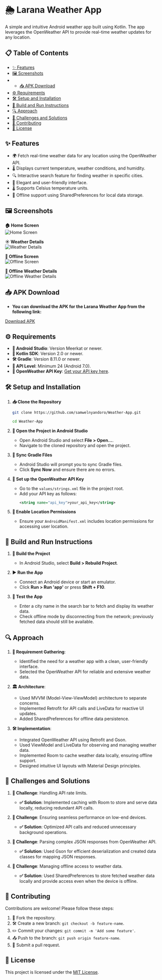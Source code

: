 # 🌦️ Larana Weather App

A simple and intuitive Android weather app built using Kotlin. The app leverages the OpenWeather API to provide real-time weather updates for any location.

## 📋 Table of Contents

- [✨ Features](#-features)
- [🖼️ Screenshots](#-screenshots)
- - [📥 APK Download](#-apk-download)
- [⚙️ Requirements](#-requirements)
- [🛠️ Setup and Installation](#-setup-and-installation)
- [🚀 Build and Run Instructions](#-build-and-run-instructions)
- [🔍 Approach](#-approach)
- [🧩 Challenges and Solutions](#-challenges-and-solutions)
- [🤝 Contributing](#-contributing)
- [📜 License](#-license)

## ✨ Features

- 🌍 Fetch real-time weather data for any location using the OpenWeather API.
- 🌡️ Displays current temperature, weather conditions, and humidity.
- 🔍 Interactive search feature for finding weather in specific cities.
- 🎨 Elegant and user-friendly interface.
- 🌡️ Supports Celsius temperature units.
- 📶 Offline support using SharedPreferences for local data storage.

## 🖼️ Screenshots

**🏠 Home Screen**  
![Home Screen](screenshots/Screenshot_20250126_191628.png)

**☀️ Weather Details**  
![Weather Details](screenshots/Screenshot_20250126_191642.png)

**📴 Offline Screen**  
![Offline Screen](screenshots/Screenshot_20250126_201233.png)

**📂 Offline Weather Details**  
![Offline Weather Details](screenshots/Screenshot_20250126_201250.png)

## 📥 APK Download

- **You can download the APK for the Larana Weather App from the following link:**

[Download APK](https://github.com/samwelnyandoro/Weather-App/releases/download/v1.0/LaranaWeatherApp-v1.0-build1.apk)

## ⚙️ Requirements

- **📱 Android Studio**: Version Meerkat or newer.
- **📜 Kotlin SDK**: Version 2.0 or newer.
- **🛠️ Gradle**: Version 8.11.0 or newer.
- **📡 API Level**: Minimum 24 (Android 7.0).
- **🔑 OpenWeather API Key**: [Get your API key here](https://openweathermap.org/api).

## 🛠️ Setup and Installation

1. **📥 Clone the Repository**

   ```bash
   git clone https://github.com/samwelnyandoro/Weather-App.git
   ```
   ```bash
   cd Weather-App
   ```

2. **📂 Open the Project in Android Studio**

   - Open Android Studio and select **File > Open...**.
   - Navigate to the cloned repository and open the project.

3. **🔄 Sync Gradle Files**

   - Android Studio will prompt you to sync Gradle files.
   - Click **Sync Now** and ensure there are no errors.

4. **🔑 Set up the OpenWeather API Key**

   - Go to the `values/strings.xml` file in the project root.
   - Add your API key as follows:
     ```xml
     <string name="api_key">your_api_key</string>
     ```

5. **📍 Enable Location Permissions**

   - Ensure your `AndroidManifest.xml` includes location permissions for accessing user location.

## 🚀 Build and Run Instructions

1. **🔧 Build the Project**

   - In Android Studio, select **Build > Rebuild Project**.

2. **▶️ Run the App**

   - Connect an Android device or start an emulator.
   - Click **Run > Run 'app'** or press **Shift + F10**.

3. **🧪 Test the App**

   - Enter a city name in the search bar to fetch and display its weather data.
   - Check offline mode by disconnecting from the network; previously fetched data should still be available.

## 🔍 Approach

1. **📝 Requirement Gathering**:
   - Identified the need for a weather app with a clean, user-friendly interface.
   - Selected the OpenWeather API for reliable and extensive weather data.

2. **🏛️ Architecture**:
   - Used MVVM (Model-View-ViewModel) architecture to separate concerns.
   - Implemented Retrofit for API calls and LiveData for reactive UI updates.
   - Added SharedPreferences for offline data persistence.

3. **🛠️ Implementation**:
   - Integrated OpenWeather API using Retrofit and Gson.
   - Used ViewModel and LiveData for observing and managing weather data.
   - Implemented Room to cache weather data locally, ensuring offline support.
   - Designed intuitive UI layouts with Material Design principles.

## 🧩 Challenges and Solutions

1. **🚧 Challenge**: Handling API rate limits.
   - **✅ Solution**: Implemented caching with Room to store and serve data locally, reducing redundant API calls.

2. **🚧 Challenge**: Ensuring seamless performance on low-end devices.
   - **✅ Solution**: Optimized API calls and reduced unnecessary background operations.

3. **🚧 Challenge**: Parsing complex JSON responses from OpenWeather API.
   - **✅ Solution**: Used Gson for efficient deserialization and created data classes for mapping JSON responses.

4. **🚧 Challenge**: Managing offline access to weather data.
   - **✅ Solution**: Used SharedPreferences to store fetched weather data locally and provide access even when the device is offline.

## 🤝 Contributing

Contributions are welcome! Please follow these steps:

1. 🍴 Fork the repository.
2. 🛠️ Create a new branch: `git checkout -b feature-name`.
3. ✏️ Commit your changes: `git commit -m 'Add some feature'`.
4. 📤 Push to the branch: `git push origin feature-name`.
5. 🔄 Submit a pull request.

## 📜 License

This project is licensed under the [MIT License](LICENSE).